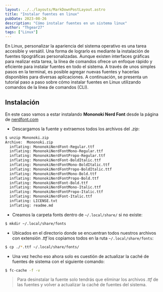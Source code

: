 ```yaml
---
layout: ../../layouts/MarkDownPostLayout.astro
title: "Instalar fuentes en linux"
pubDate: 2023-08-26
description: "Cómo instalar fuentes en un sistema linux"
author: "Thgear27"
tags: ["Linux"]
---
```


En Linux, personalizar la apariencia del sistema operativo es una tarea accesible y versátil.
Una forma de lograrlo es mediante la instalación de fuentes tipográficas personalizadas.
Aunque existen interfaces gráficas para realizar esta tarea, la línea de comandos ofrece un enfoque rápido y eficiente para instalar fuentes en todo el sistema.
A través de unos simples pasos en la terminal, es posible agregar nuevas fuentes y hacerlas disponibles para diversas aplicaciones.
A continuación, se presenta un tutorial paso a paso sobre cómo instalar fuentes en Linux utilizando comandos de la línea de comandos (CLI).

## Instalación
En este caso vamos a estar instalando **Mononoki Nerd Font** desde la página de [nerdfont.com](https://www.nerdfonts.com/font-downloads)

- Descargamos la fuente y extraemos todos los archivos del _.zip_:
```bash
$ unzip Mononoki.zip 
Archive:  Mononoki.zip
  inflating: MononokiNerdFont-Regular.ttf  
  inflating: MononokiNerdFontMono-Regular.ttf  
  inflating: MononokiNerdFontPropo-Regular.ttf  
  inflating: MononokiNerdFont-BoldItalic.ttf  
  inflating: MononokiNerdFontMono-BoldItalic.ttf  
  inflating: MononokiNerdFontPropo-BoldItalic.ttf  
  inflating: MononokiNerdFontMono-Bold.ttf  
  inflating: MononokiNerdFontPropo-Bold.ttf  
  inflating: MononokiNerdFont-Bold.ttf  
  inflating: MononokiNerdFontMono-Italic.ttf  
  inflating: MononokiNerdFontPropo-Italic.ttf  
  inflating: MononokiNerdFont-Italic.ttf  
  inflating: LICENSE.txt             
  inflating: readme.md  
```

- Creamos la carpeta fonts dentro de `~/.local/share/` si no existe:
```bash
$ mkdir ~/.local/share/fonts
```

- Ubicados en el directorio donde se encuentran todos nuestros archivos con extensión _.ttf_
los copiamos todos en la ruta `~/.local/share/fonts`:
```bash
$ cp ./*.ttf ~/.local/share/fonts/
```

- Una vez hecho eso ahora solo es cuestión de actualizar la caché de fuentes de sistema con el siguiente comando:
```bash
$ fc-cache -f -v
```
> Para desinstalar la fuente solo tendrás que eliminar los archivos _.ttf_ de las fuentes y volver a actualizar la caché de fuentes del sistema.